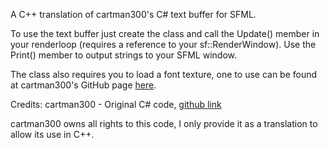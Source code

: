 A C++ translation of cartman300's C# text buffer for SFML.

To use the text buffer just create the class and call the Update() member in your renderloop (requires a reference to your sf::RenderWindow). Use the Print() member to output strings to your SFML window.

The class also requires you to load a font texture, one to use can be found at cartman300's GitHub page <a href="https://github.com/cartman300/SFMLTextBuffer">here</a>.

Credits:
  cartman300 - Original C# code, <a href="https://github.com/cartman300">github link</a>

cartman300 owns all rights to this code, I only provide it as a translation to allow its use in C++.
